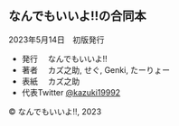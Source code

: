 <section id="colophon" role="doc-colophon">

## なんでもいいよ!!の合同本
2023年5月14日　初版発行

- 発行　 なんでもいいよ!!
- 著者　 カズ之助, せぐ, Genki, たーりょー
- 表紙　 カズ之助
- 代表Twitter [@kazuki19992](https://twitter.com/kazuki19992)

© なんでもいいよ!!, 2023

</section>